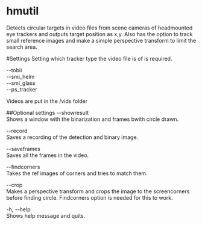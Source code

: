 hmutil
======

Detects circular targets in video files from scene cameras of headmounted eye trackers and outputs target position as x,y.
Also has the option to track small reference images and make a simple perspective transform to limit the search area.

#Settings
Setting which tracker type the video file is of is required.
  
--tobii  
--smi_helm  
--smi_glass  
--ps_tracker

Videos are put in the /vids folder

##Optional settings
--showresult  
Shows a window with the binarization and frames bwith circle drawn.  

--record  
Saves a recording of the detection and binary image.  

--saveframes  
Saves all the frames in the video.  

--findcorners  
Takes the ref images of corners and tries to match them.  

--crop  
Makes a perspective transform and crops the image to the screencorners before finding circle. Findcorners option is needed for this to work.  

-h, --help  
Shows help message and quits.